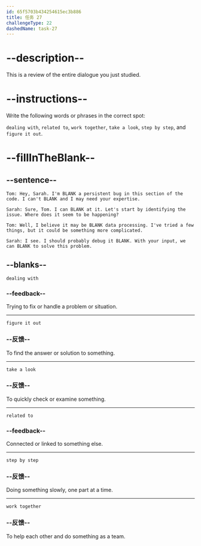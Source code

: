 ```yaml
---
id: 65f5703b434254615ec3b886
title: 任务 27
challengeType: 22
dashedName: task-27
---
```


<!-- REVIEW -->

# --description--

This is a review of the entire dialogue you just studied.

# --instructions--

Write the following words or phrases in the correct spot:

`dealing with`, `related to`, `work together`, `take a look`, `step by step`, and `figure it out`.

# --fillInTheBlank--

## --sentence--

`Tom: Hey, Sarah. I'm BLANK a persistent bug in this section of the code. I can't BLANK and I may need your expertise.`

`Sarah: Sure, Tom. I can BLANK at it. Let's start by identifying the issue. Where does it seem to be happening?`

`Tom: Well, I believe it may be BLANK data processing. I've tried a few things, but it could be something more complicated.`

`Sarah: I see. I should probably debug it BLANK. With your input, we can BLANK to solve this problem.`

## --blanks--

`dealing with`

### --feedback--

Trying to fix or handle a problem or situation.

---

`figure it out`

### --反馈--

To find the answer or solution to something.

---

`take a look`

### --反馈--

To quickly check or examine something.

---

`related to`

### --feedback--

Connected or linked to something else.

---

`step by step`

### --反馈--

Doing something slowly, one part at a time.

---

`work together`

### --反馈--

To help each other and do something as a team.
